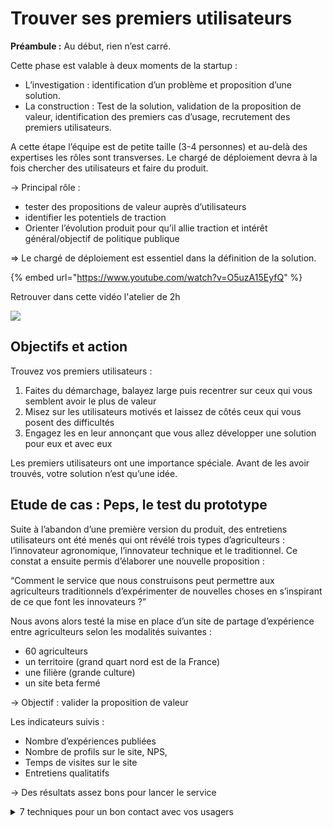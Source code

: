 # Trouver ses premiers utilisateurs

**Préambule :** Au début, rien n’est carré.

Cette phase est valable à deux moments de la startup :

* L’investigation : identification d’un problème et proposition d’une solution.
* La construction : Test de la solution, validation de la proposition de valeur, identification des premiers cas d’usage, recrutement des premiers utilisateurs.

A cette étape l’équipe est de petite taille (3-4 personnes) et au-delà des expertises les rôles sont transverses. Le chargé de déploiement devra à la fois chercher des utilisateurs et faire du produit.

→ Principal rôle :

* tester des propositions de valeur auprès d’utilisateurs
* identifier les potentiels de traction
* Orienter l’évolution produit pour qu’il allie traction et intérêt général/objectif de politique publique

⇒ Le chargé de déploiement est essentiel dans la définition de la solution.

{% embed url="https://www.youtube.com/watch?v=O5uzA15EyfQ" %}

Retrouver dans cette vidéo l'atelier de 2h

![](https://lh4.googleusercontent.com/G0sHZCcGLLMxUgyko3g0Wcr29Vq2URzEtDunNqmWEtOhv1mzVTgxCN1rIuLY0KGn-76fi9dpetVfC9mFhy9SR56DjxVaZpnZO9yxLFo\_XFHDfoXi\_AyAioo\_nF96pk1j2OFkg3s2)

## **Objectifs et action**

Trouvez vos premiers utilisateurs :

1. Faites du démarchage, balayez large puis recentrer sur ceux qui vous semblent avoir le plus de valeur
2. Misez sur les utilisateurs motivés et laissez de côtés ceux qui vous posent des difficultés
3. Engagez les en leur annonçant que vous allez développer une solution pour eux et avec eux

Les premiers utilisateurs ont une importance spéciale. Avant de les avoir trouvés, votre solution n’est qu’une idée.

## **Etude de cas : Peps, le test du prototype**

Suite à l’abandon d’une première version du produit, des entretiens utilisateurs ont été menés qui ont révélé trois types d’agriculteurs : l’innovateur agronomique, l’innovateur technique et le traditionnel. Ce constat a ensuite permis d’élaborer une nouvelle proposition :

“Comment le service que nous construisons peut permettre aux agriculteurs traditionnels d’expérimenter de nouvelles choses en s’inspirant de ce que font les innovateurs ?”

Nous avons alors testé la mise en place d’un site de partage d’expérience entre agriculteurs selon les modalités suivantes :

* 60 agriculteurs
* un territoire (grand quart nord est de la France)
* une filière (grande culture)
* un site beta fermé

→ Objectif : valider la proposition de valeur

Les indicateurs suivis :

* Nombre d’expériences publiées
* Nombre de profils sur le site, NPS,
* Temps de visites sur le site
* Entretiens qualitatifs

→ Des résultats assez bons pour lancer le service

<details>

<summary>7 techniques pour un bon contact avec vos usagers</summary>

### **1. Trouver des contact**

* Faite une cartographie des parties prenantes de votre environnement et attaquez-vous au plus faciles
* Utilisez les organigrammes
  * La majorité des institutions ont des organigrammes disponibles sur internet
  * Vous y trouverez soit directement les coordonnées soit le nom/service que vous pouvez contacter
  * Si vous n’avez pas les coordonnées, recomposez l’adresse mail avec l’adresse mail type de l’institution. Pour ça il vous faudra faire quelques recherches sur le net !
* Consultez l’annuaire du service public
  * [https://lannuaire.service-public.fr/](https://lannuaire.service-public.fr)
  * La majorité des contacts des institutions publiques sont présentes
* Utilisez vos contacts personnels ou ceux de la communauté :
  * Utilisez les réseaux de l’intrapreneur (“friends and family”) pour trouver les premiers utilisateurs.

→ Illustration : Airbnb a commencé à SF avec les voisins du fondateur.

→ Avantage : ça permet d’avoir des retours francs sur son service numérique.

* Demandez des contacts aux autres startups de Beta.gouv.
* Utilisez la marque de l’Etat pour convaincre les contacts intermédiaires de vous communiquer le contact de votre cible.
* Utilisez Linkedin pour trouver la bonne personne ou celle qui pourra vous mettre en relation avec elle. Pensez à mettre à jours votre profil Linkedin --> [Voir cet atelie](https://doc.incubateur.net/communaute/gerer-sa-startup-detat-ou-de-territoires-au-quotidien/jactive-la-croissance-de-ma-se-growth-hacking/les-principes-du-growth-hacking/acquisition#acquisition-de-leads-via-linkedin)r

### **2. Trouver le bon contact**

Le contact parfait à ces caractéristiques :

1. il partage le constat sur le problème (irritant) avec vous
2. il n’a pas de bonne solution pour résoudre le problème
3. il est décisionnaire pour utiliser ou faire utiliser votre produit
4. il est en capacité de l'utiliser ou de le faire utiliser dans un délai relativement court.
5. il est autonome pour l’utiliser ou le faire utiliser
6. il a de bonnes chances de voir son problèmes en partie réglé grâce à votre produit

### **3. Travailler son pitch**

* **Quel objectif** ? Il vous faut savoir avec quoi vous voulez sortir du rdv. Exemple : l’interlocuteur me donne des contacts / teste mon produit / présente mon produit.\\
* **Pour qui** ? Adaptez votre discours et vos objectifs aux attentes et enjeux de votre interlocuteur. Vous pouvez définir les différentes personae en amont. Attention à ne pas être trop “vendeur” ou “généraliste”, votre pitch doit aussi permettre d’exclure les personnes qui ne sont pas dans votre cible. Exemple : un agriculteur est intéressé par l’usage qu’il peut avoir de l’outil alors que la cellule Ecophyto est intéressée par son impact environnemental.\\
* **Écrivez er répétez votre accroche en amont**. Cela permet d’ordonner vos idées, de vous assurer qu’elles sont adaptées à l’interlocuteur et de vous exprimer clairement et succinctement.
* **Avoir un story telling** : le pitch, c’est une histoire. Un fil rouge guide l’histoire et même si l’on s’en écarte pour raconter une anecdote ou répondre à une question, on raccroche toujours les wagons. On connaît la trame de cette histoire sur le bout des doigts, tout est sachant la raconter d’une manière un peu différente à chaque fois.
* **Être expert de son sujet** : pouvoir expliquer les choix qui ont été faits, avoir des anecdotes, montrer qu'on connaît parfaitement son produit / service. Parler des chiffres, des retours utilisateurs, parler concret.
* **S'intéresser à son interlocuteur**, lui poser des questions (sur son métier, son usage…). Cela vous donnera des éléments de compréhension de votre environnement, vous ouvrira des opportunités et vous permettra d’adapter votre discours. En face de chaque élément de besoin, on pourra s’aligner avec son offre ou identifier là où l’offre ne peut justement pas répondre.
* **Ne pas oublier l’objectif de l’appel/du rdv** : définissez avec votre interlocuteur des prochaines étapes concrètes et un prochain rendez-vous.
* **Répéter une ou deux fois le discours puis se lancer** : les premières fois sont toujours difficiles mais on s’en remet. Commencer par les contacts avec le moins d’enjeu (on contacte le préfet en dernier).
* **Être enthousiaste** quand on parle de notre produit et rassurer. On vous conseille de vous répeter ce mantra : "j’aime mon produit, et je suis convaincue de son impact sur mon interlocuteur".
* **Le ton et la gestuelle** sont aussi importants que les mots.

### **4. Écrire un mail de démarchage**

* **Quel objectif ?** Savoir clairement pourquoi on écrit ce mail et ce qu’on veut en tirer
*   **Faire preuve de concision** : 3-4 phrases idéalement. Ce n’est pas grave de ne pas tout dire. Il vaut mieux faire d’autres mails concis ensuite plutôt qu’un seul trop long.

    L’essentiel :

    * **le produit** / ce que nous cherchons à réaliser
    * **contexte** : dans quel cadre, avec quelles institutions
    * **une seule demande d’actio**n : ce que vous demandez à l'utilisateur et ce pourquoi vous lui écrivez ce mail. Cette demande d’action doit arriver rapidement dans le mail et peut être répétée en bas si besoin.
    * **un élément de réassuranc**e pour mettre le destinataire en confiance : exemple : le service est gratuit et volontaire
    * **Toujours avoir quelque chose à offrir**. C’est du donnant-donnant. En théorie, on n’envoie pas un mail à quelqu’un si on a rien à lui offrir.
    * **Être explicite** : utiliser un vocabulaire simple et compréhensible par votre interlocuteur. Si vous faîtes une référence, mettez un lien hypertexte vers une page qui l’explique.
    * **Aérer le texte** : une idée par paragraphe
    * Avoir **trois niveaux de typographie maximum**
    * **Intégrer son numéro de téléphone et un lien vers son produit** / institution dans sa signature. (La signature ne doit pas être une image.)

Ressource utile : The Pyramid Principle (= méthode de communication structurée) [https://medium.com/lessons-from-mckinsey/the-pyramid-principle-f0885dd3c5c7](https://medium.com/lessons-from-mckinsey/the-pyramid-principle-f0885dd3c5c7)

🤦‍♂️ **Pieds dans le plat** : exemple de mauvais email

_Bonjour Madame,_

_Le programme_[ _beta.gouv.fr_](http://beta.gouv.fr) _aide les administrations à construire des services publics numériques._

_Nous accompagnons nos partenaires, en administration centrale ou déconcentrée, pour créer des nouveaux services publics numériques selon la méthode startup d'État._

_Qu'est-ce qu'une startup d'État ? C'est une petite équipe très polyvalente qui travaille à résoudre un problème identifié, en suivant le manifeste de startup d'État : faire passer l'usager avant, travailler sans cahier des charges, et travailler dans la confiance et non dans le contrôle._

_Cette approche se divise en 4 phases :_

* _une_ [_phase d’investigation_](https://beta.gouv.fr/approche/investigation) _(6 à 9 semaines) pour mieux cerner le problème à résoudre, comprendre les besoins des personnes concernées et déterminer les hypothèses de solutions susceptibles d’avoir le meilleur impact ;_
* _une_ [_phase de construction_](https://beta.gouv.fr/approche/construction) _(12 mois) pour tester en conditions réelles une ou plusieurs hypothèses de solutions sur un périmètre réduit, afin de se confronter le plus rapidement possible aux utilisateurs et recueillir des retours ;_
* _une_ [_phase d’accélération_](https://beta.gouv.fr/approche/acceleration) _(12 mois) pour améliorer et déployer le service si son utilité est avérée, avec l’objectif de maximiser son impact ;_
* _une_ [_phase de transfert ou de consolidation_](https://beta.gouv.fr/approche/transfert) _(6 mois) pour aider l’administration porteuse à pérenniser le service numérique dans une structure propice à maintenir l’approche centrée sur les utilisateurs dans la durée._

_Depuis la naissance du programme, nous avons lancé une centaine de startups et sommes aujourd'hui 500 membres._

_Si cela peut vous intéresser, je vous invite à me recontacter sur mon numéro de téléphone XXXXXXXX._

_Bien à vous_\\

#### **Bilan :**

* On ne comprend pas l'objectif. Le lecteur ne comprend pas pourquoi on lui écrit ce mail.
* C’est trop long. Il faut alléger au maximum et ne garder que l’essentiel pour satisfaire l’objectif. Exemples : la description des phases n’est pas nécessaire à la compréhension de beta.gouv. La description d’une Startup d'État ne l’est pas non plus.
* L’action demandée (recontact sur un numéro) n’est pas très incisive. Terminer par une question par exemple permet de mettre la balle dans le camp de l’interlocuteur. Il se sentira davantage invité à répondre.
* Ce n’est pas du donnant-donnant : on ne comprend pas clairement ce que l’interlocuteur gagne à nous recontacter.
* Attention au jargon. En parlant de Startup d'État dès ce premier mail de prise de contact, on prend le risque que l’interlocuteur ne comprenne pas et soit découragé dès la 4ème ligne du mail.
* Propositions d’amélioration :
  * Commencer par une accroche / anecdote qui concerne l’interlocuteur (une actualité vu sur LinkedIn, un enjeu du moment pour lui, une mise en relation par quelqu’un, un contact en commun…) ← personnalisation
  * Raccourcir la présentation de beta.gouv à 3-4 lignes
  * Dans ces 3-4 lignes, donner un exemple de service numérique conçu par beta, en lien avec l’administration à laquelle on s’adresse ← personnalisation
  * Finir par une question. L’action est claire pour l’interlocuteur et il est interpellé donc plus enclin à répondre.

### **5. Aller sur le terrain**

#### **Objectifs :**

* comprendre la réalité particulière de vos usagers
* créer un lien proche avec eux
* découvrir des acteurs, des manières de faire que vous n’aurez pas attendu
* faire des choix d’orientation produit éclairés par les usages réels

#### **Quelques conseils :**

* Allez-y régulièrement : les usages évoluent avec votre produit et la typologie de vos utilisateurs s'agrandit.
* Prévoyez votre propre connexion internet : les réseaux internes sont parfois impénétrables.
* Prévoyez en amont le format de restitution de cette journée afin de vous assurer de centraliser les informations que vous aurez ensuite à communiquer au reste de l’équipe.
* Assurez-vous que votre immersion sur le terrain est prévue sur un jour d’activité “normale” et que les contacts concernés ont bien prévu votre visite.
* Multiplier les types de terrains pour aller chercher de nouvelles opportunités

Exemple : participer à une journée de formation certiphyto, à un tour de ferme d’un collectif, suivre un conseiller technique pendant une journée\\

### **6. Faire des openlabs**

Un OpenLab c’est un atelier de travail collaboratif rassemblant des utilisateurs.trices d’une Startup d'État et toutes ses parties prenantes pendant une journée.

Les objectifs d’un premier OpenLab sont :

* Officialiser le lancement de la Startup d'État
* Embarquer le maximum d’utilisateur ou de partie prenante dans la démarche
* Repérer les acteurs les plus motivés, qui constitueront le premier cercle d’utilisateurs tests, ceux qui vont faire des retours utiles sur le produit
* Crédibiliser la démarche / le projet auprès des parties prenantes
* Faire comprendre aux parties prenantes que leurs besoins, craintes, etc sont pris en compte (et accessoirement faire comprendre qu’il n’y a pas de cahier des charges et que le produit est là pour rendre un véritable service à ses usagers, faciliter leur vie, etc.)
* Commencer à avoir des retours sur la construction du produit

Les modalités de réalisation sont décrites sur cette page : [https://doc.incubateur.net/communaute/gerer-sa-startup-detat-ou-de-territoires-au-quotidien/jameliore-le-design-et-lexperience-utilisateur/realiser-un-openlab](https://doc.incubateur.net/communaute/gerer-sa-startup-detat-ou-de-territoires-au-quotidien/jameliore-le-design-et-lexperience-utilisateur/realiser-un-openlab)\*\*\*\*\\

***

### **7. Trouver ces 1er usagers avec des Ads**

On n'y pense pas forcément, mais il est tout à fait possible de dépenser quelques euros pour aller chercher les usagers là où ils sont : sur internet. Et tout cela en quelques heures ou quelques jours.

### **Exemples d'usages :**

* Acheter sur Google Adwords les mots clefs correspondants à l’irritant que votre produit essaie de résoudre. Exemple :
  * quand un internaute tape sur google “allergie pollens paris” une annonce pour la SE Reposante apparaît
  * quand internaute tape “cas contact que faire” une annonce pour mesconseilscovid.sante.gouv.fr
* Sponsoriser un de vos post ou événement sur Linkedin afin qu’il soit vu par les personnes qui travaillent dans l’administration et dont le post est “responsable” ou “directeur” de l’innovation ou de la transformation numérique.
* Afficher un annonce sur Facebook ciblant les Parents de l’Oise afin de leur demander de donner leur avis sur la cantine de leurs enfants. Ex pour Anti Gaspi cantine : 250 parents ont ainsi permis en 7 jours de valider une hypothèse produit. Parmi eux, 80 ont accepté de devenir beta testeurs.

### **A savoir :**

* Vous devez définir avec soin les meilleurs mots clefs qui déclenchent l’affichage de votre annonce. C’est le point clefs pour réussir.
* Vous devez dépenser au moins 5 euros par jour. Pendant au moins 10 jours.
* Avec des Ads, vous pouvez valider une proposition de valeur (contenu de la publicité ou contenu de votre homepage), demander aux personnes de donner leur avis (réponse à un quanti), recruter pour un service qui n’est pas encore prêt (pré-inscription, inscription a des interview)
* Il faut compter 24h pour que votre annonce soit en ligne
* Il est conseillé parfois de créer une page d'arrivée de l’annonce (landing page) si votre home page ne contient pas du contenu en lien avec l’annonce.
* Vous n’avez pas à demander le consentement / RGPD sur votre site car vous n'envoyez aucune donnée aux Gafam depuis votre site. Cependant, si vous continuez à utiliser ce canal d’acquisition, il vous faudra le faire pour tracker les visites/inscriptions et optimiser vos campagnes.
* Ce n’est pas compliqué, il y a énormément de contenu à ce sujet. Pour aller plus loin, vous pouvez consulter ces deux ateliers beta.gouv :
  * [https://doc.incubateur.net/communaute/gerer-sa-startup-detat-ou-de-territoires-au-quotidien/jactive-la-croissance-de-ma-se-growth-hacking/les-principes-du-growth-hacking/acquisition#atelier-sea-google-adwords](https://doc.incubateur.net/communaute/gerer-sa-startup-detat-ou-de-territoires-au-quotidien/jactive-la-croissance-de-ma-se-growth-hacking/les-principes-du-growth-hacking/acquisition#atelier-sea-google-adwords)
  * [https://doc.incubateur.net/communaute/gerer-sa-startup-detat-ou-de-territoires-au-quotidien/jactive-la-croissance-de-ma-se-growth-hacking/les-principes-du-growth-hacking/acquisition#trouver-des-usagers-avec-les-facebook-instagram-ad](https://doc.incubateur.net/communaute/gerer-sa-startup-detat-ou-de-territoires-au-quotidien/jactive-la-croissance-de-ma-se-growth-hacking/les-principes-du-growth-hacking/acquisition#trouver-des-usagers-avec-les-facebook-instagram-ad)

</details>
